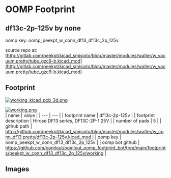 # OOMP Footprint  
## df13c-2p-125v  by none  
  
oomp key: oomp_peekpt_w_conn_df13_df13c_2p_125v  
  
source repo at: [http://gitlab.com/peekpt/kicad_smisioto/blob/master/modules/walter/w_vacuum.pretty/tube_gzc9-b.kicad_mod](http://gitlab.com/peekpt/kicad_smisioto/blob/master/modules/walter/w_vacuum.pretty/tube_gzc9-b.kicad_mod)  
## Footprint  
  
[![working_kicad_pcb_3d.png](working_kicad_pcb_3d_600.png)](working_kicad_pcb_3d.png)  
  
[![working.png](working_600.png)](working.png)  
| name | value | 
| --- | --- | 
| footprint name | df13c-2p-125v | 
| footprint description | Hirose DF13 series, DF13C-2P-1.25V | 
| number of pads | 5 | 
| github path | http://github.com/peekpt/kicad_smisioto/blob/master/modules/walter/w_conn_df13.pretty/df13c-2p-125v.kicad_mod | 
| oomp key | oomp_peekpt_w_conn_df13_df13c_2p_125v | 
| oomp bot github | https://github.com/oomlout/oomlout_oomp_footprint_bot/tree/main/footprints/peekpt_w_conn_df13_df13c_2p_125v/working | 
## Images  
